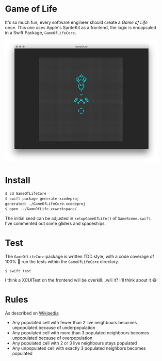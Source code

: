 # Game of Life

It's so much fun, every software engineer should create a _Game of Life_ once. This one uses Apple's SpriteKit as a frontend, the logic is encapsuled in a Swift Package, `GameOfLifeCore`.

![Screenshot](window.png)

# Install

```bash
$ cd GameOfLifeCore
$ swift package generate-xcodeproj
generated: ./GameOfLifeCore.xcodeproj
$ open ../GameOfLife.xcworkspace/
```

The initial seed can be adjusted in `setupGameOfLife()` of `GameScene.swift`. I've commented out some gliders and spaceships.

# Test

The `GameOfLifeCore` package is written TDD style, with a code coverage of 100% 🎉 run the tests within the `GameOfLifeCore` directory.

```
$ swift test
```

 I think a XCUITest on the frontend will be overkill...will it? I'll think about it 😅

# Rules

As described on [Wikipedia](https://en.wikipedia.org/wiki/Conway's_Game_of_Life)

- Any populated cell with fewer than 2 live neighbours becomes unpopulated because of underpopulation
- Any populated cell with more than 3 populated neighbours becomes unpopulated because of overpopulation
- Any populated cell with 2 or 3 live neighbours stays populated
- Any unpopulated cell with exactly 3 populated neighbors becomes populated
